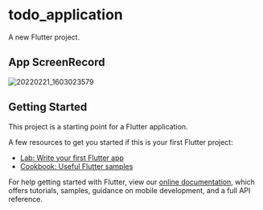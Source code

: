 # todo_application

A new Flutter project.

## App ScreenRecord

![20220221_1603023579](https://user-images.githubusercontent.com/78261857/154952561-a1a5d97f-8fcf-4a87-aa83-357bb01babb8.gif)

## Getting Started

This project is a starting point for a Flutter application.

A few resources to get you started if this is your first Flutter project:

- [Lab: Write your first Flutter app](https://flutter.dev/docs/get-started/codelab)
- [Cookbook: Useful Flutter samples](https://flutter.dev/docs/cookbook)

For help getting started with Flutter, view our
[online documentation](https://flutter.dev/docs), which offers tutorials,
samples, guidance on mobile development, and a full API reference.
